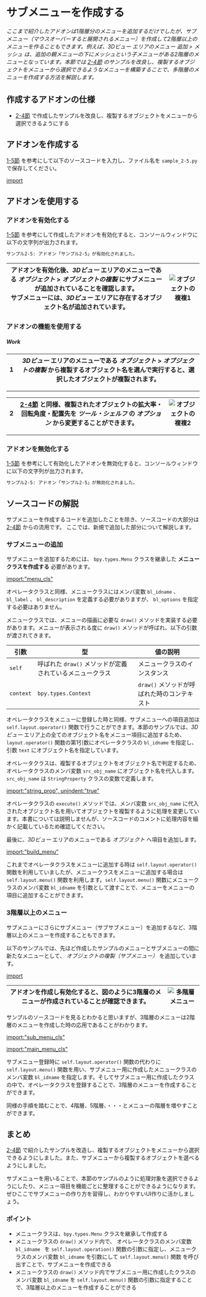 <div id="sect_title_img_2_5"></div>

<div id="sect_title_text"></div>

# サブメニューを作成する

<div id="preface"></div>

###### ここまで紹介したアドオンは1階層分のメニューを追加するだけでしたが、サブメニュー（マウスオーバーすると展開されるメニュー）を作成して2階層以上のメニューを作ることもできます。例えば、*3Dビュー* エリアのメニュー *追加* > *メッシュ* は、追加の親メニューの下にメッシュという子メニューがある2階層のメニューとなっています。本節では [2-4節](04_Use_Property_on_Tool_Shelf_2.md) のサンプルを改良し、複製するオブジェクトをメニューから選択できるようなメニューを構築することで、多階層のメニューを作成する方法を解説します。

## 作成するアドオンの仕様

* [2-4節](04_Use_Property_on_Tool_Shelf_2.md) で作成したサンプルを改良し、複製するオブジェクトをメニューから選択できるようにする

## アドオンを作成する

[1-5節](../chapter_01/05_Install_own_Add-on.md) を参考にして以下のソースコードを入力し、ファイル名を ```sample_2-5.py``` で保存してください。

[import](../../sample/src/chapter_02/sample_2-5.py)

## アドオンを使用する

### アドオンを有効化する

[1-5節](../chapter_01/05_Install_own_Add-on.md) を参考にして作成したアドオンを有効化すると、コンソールウィンドウに以下の文字列が出力されます。

```sh
サンプル2-5: アドオン「サンプル2-5」が有効化されました。
```

<div id="sidebyside"></div>

|アドオンを有効化後、*3Dビュー* エリアのメニューである *オブジェクト* > *オブジェクトの複製* にサブメニューが追加されていることを確認します。<br>サブメニューには、*3Dビュー* エリアに存在するオブジェクト名が追加されています。|![オブジェクトの複複1](https://dl.dropboxusercontent.com/s/suhwkprgpkrrwqh/use_add-on_1.png "オブジェクトの複製1")|
|---|---|


### アドオンの機能を使用する

<div id="process_title"></div>

##### Work

<div id="process_noimg"></div>

|<div id="box">1</div>|*3Dビュー* エリアのメニューである *オブジェクト* > *オブジェクトの複製* から複製するオブジェクト名を選んで実行すると、選択したオブジェクトが複製されます。|
|---|---|

<div id="process_sep"></div>

---

<div id="process"></div>

|<div id="box">2</div>|[2-4節](04_Use_Property_on_Tool_Shelf_2.md) と同様、複製されたオブジェクトの拡大率・回転角度・配置先を *ツール・シェルフ* の *オプション* から変更することができます。|![オブジェクトの複複2](https://dl.dropboxusercontent.com/s/o0ten4sgfm8jter/use_add-on_2.png "オブジェクトの複製2")|
|---|---|---|

<div id="process_start_end"></div>

---


### アドオンを無効化する

[1-5節](../chapter_01/05_Install_own_Add-on.md) を参考にして有効化したアドオンを無効化すると、コンソールウィンドウに以下の文字列が出力されます。

```sh
サンプル2-5: アドオン「サンプル2-5」が無効化されました。
```


## ソースコードの解説

サブメニューを作成するコードを追加したことを除き、ソースコードの大部分は [2-4節](04_Use_Property_on_Tool_Shelf_2.md) からの流用です。
ここでは、新規で追加した部分について解説します。

### サブメニューの追加

サブメニューを追加するためには、 ```bpy.types.Menu``` クラスを継承した **メニュークラスを作成する** 必要があります。

[import:"menu_cls"](../../sample_raw/src/chapter_02/sample_2-5.py)


オペレータクラスと同様、メニュークラスにはメンバ変数 ```bl_idname``` 、 ```bl_label``` 、 ```bl_description``` を定義する必要がありますが、 ```bl_options``` を指定する必要はありません。

メニュークラスでは、メニューの描画に必要な ```draw()``` メソッドを実装する必要があります。メニューが表示される度に ```draw()``` メソッドが呼ばれ、以下の引数が渡されてきます。

|引数|型|値の説明|
|---|---|---|
|```self```|呼ばれた ```draw()``` メソッドが定義されているメニュークラス|メニュークラスのインスタンス|
|```context```|```bpy.types.Context```|```draw()``` メソッドが呼ばれた時のコンテキスト|

オペレータクラスをメニューに登録した時と同様、サブメニューへの項目追加は ```self.layout.operator()``` 関数で行うことができます。本節のサンプルでは、*3Dビュー* エリア上の全てのオブジェクト名をメニュー項目に追加するため、```layout.operator()``` 関数の第1引数にオペレータクラスの ```bl_idname``` を指定し、引数 ```text``` にオブジェクト名を指定しています。

オペレータクラスは、複製するオブジェクトをオブジェクト名で判定するため、オペレータクラスのメンバ変数 ```src_obj_name``` にオブジェクト名を代入します。```src_obj_name``` は ```StringProperty``` クラスの変数で定義します。

[import:"string_prop", unindent:"true"](../../sample_raw/src/chapter_02/sample_2-5.py)

オペレータクラスの ```execute()``` メソッドでは、メンバ変数 ```src_obj_name``` に代入されたオブジェクト名を用いてオブジェクトを複製するように処理を変更しています。本書については説明しませんが、ソースコードのコメントに処理内容を細かく記載しているため確認してください。

最後に、*3Dビュー* エリアのメニューである *オブジェクト* へ項目を追加します。

[import:"build_menu"](../../sample_raw/src/chapter_02/sample_2-5.py)

これまでオペレータクラスをメニューに追加する時は ```self.layout.operator()``` 関数を利用していましたが、メニュークラスをメニューに追加する場合は ```self.layout.menu()``` 関数を利用します。```self.layout.menu()``` 関数にメニュークラスのメンバ変数 ```bl_idname``` を引数として渡すことで、メニューをメニューの項目に追加することができます。

### 3階層以上のメニュー

サブメニューにさらにサブメニュー（サブサブメニュー）を追加するなど、3階層以上のメニューを作成することもできます。

以下のサンプルでは、先ほど作成したサンプルのメニューとサブメニューの間に新たなメニューとして、 *オブジェクトの複製（サブメニュー）* を追加しています。

[import](../../sample/src/chapter_02/sample_2-5_alt.py)

<div id="sidebyside"></div>

|アドオンを作成し有効化すると、図のように3階層のメニューが作成されていることが確認できます。|![多階層メニュー](https://dl.dropboxusercontent.com/s/rrpepaa9eygx9qt/multilevel_menu.png "多階層メニュー")|
|---|---|


サンプルのソースコードを見るとわかると思いますが、3階層のメニューは2階層のメニューを作成した時の応用であることがわかります。

[import:"sub_menu_cls"](../../sample_raw/src/chapter_02/sample_2-5_alt.py)

[import:"main_menu_cls"](../../sample_raw/src/chapter_02/sample_2-5_alt.py)


サブメニュー登録時に ```self.layout.operator()``` 関数の代わりに ```self.layout.menu()``` 関数を用い、サブメニュー用に作成したメニュークラスのメンバ変数 ```bl_idname``` を指定します。そしてサブメニュー用に作成したクラスの中で、オペレータクラスを登録することで、3階層のメニューを作成することができます。

同様の手順を踏むことで、4階層、5階層、・・・とメニューの階層を増やすことができます。

## まとめ

[2-4節](04_Use_Property_on_Tool_Shelf_2.md) で紹介したサンプルを改造し、複製するオブジェクトをメニューから選択できるようにしました。また、サブメニューから複製するオブジェクトを選べるようにしました。

サブメニューを用いることで、本節のサンプルのように処理対象を選択できるようにしたり、メニュー項目を機能ごとに整理することができるようになります。ぜひここでサブメニューの作り方を習得し、わかりやすいUI作りに活かしましょう。


<div id="point"></div>

### ポイント

<div id="point_item"></div>

* メニュークラスは、```bpy.types.Menu``` クラスを継承して作成する
* メニュークラスの ```draw()``` メソッド内で、 オペレータクラスのメンバ変数 ```bl_idname ``` を ```self.layout.operation()``` 関数の引数に指定し、メニュークラスのメンバ変数 ```bl_idname``` を引数にして ```self.layout.menu()``` 関数 を呼び出すことで、サブメニューを作成できる
* メニュークラスの ```draw()``` メソッド内でサブメニュー用に作成したクラスのメンバ変数 ```bl_idname``` を ```self.layout.menu()``` 関数の引数に指定することで、3階層以上のメニューを作成することができる
